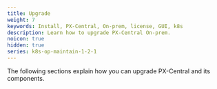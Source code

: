 ```yaml
---
title: Upgrade
weight: 7
keywords: Install, PX-Central, On-prem, license, GUI, k8s
description: Learn how to upgrade PX-Central On-prem.
noicon: true
hidden: true
series: k8s-op-maintain-1-2-1
---
```


The following sections explain how you can upgrade PX-Central and its components.